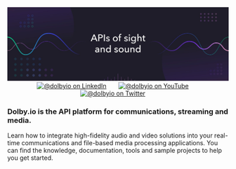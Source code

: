 <div align="center">
  <a href="https://github.com/dolbyio-samples"><img src="./assets/github-banner.jpg"/></a>
</div>

<div id="social" align="center">
  <a href="https://www.linkedin.com/company/dolbyio" target="_blank"><img src="https://img.shields.io/badge/LinkedIn-0077B5?style=flat-square&logo=linkedin&logoColor=white" alt="@dolbyio on LinkedIn"/></a>
  &nbsp; &nbsp; &nbsp;
  <a href="https://www.youtube.com/@DolbyIO" target="_blank"><img src="https://img.shields.io/badge/YouTube-red?style=flat-square&logo=youtube&logoColor=white" alt="@dolbyio on YouTube"/></a>
  &nbsp; &nbsp; &nbsp;
  <a href="https://twitter.com/DolbyIO" target="_blank"><img src="https://img.shields.io/badge/Twitter-blue?style=flat-square&logo=twitter&logoColor=white" alt="@dolbyio on Twitter"/></a>
  &nbsp; &nbsp; &nbsp;
</div>

<div >
<h3>Dolby.io is the API platform for communications, streaming and media. </h2>
Learn how to integrate high-fidelity audio and video solutions into your real-time communications and file-based media processing applications. You can find the knowledge, documentation, tools and sample projects to help you get started.
</div>
